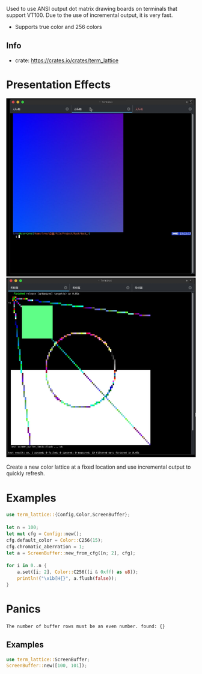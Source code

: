 Used to use ANSI output dot matrix drawing boards on terminals that support VT100. Due to the use of incremental output, it is very fast.
- Supports true color and 256 colors

## Info
- crate: <https://crates.io/crates/term_lattice>

# Presentation Effects
![01 from github](https://raw.githubusercontent.com/A4-Tacks/rust-term_lattice/main/Examples/Examples1.png)
![02 from github](https://raw.githubusercontent.com/A4-Tacks/rust-term_lattice/main/Examples/Examples2.png)

Create a new color lattice at a fixed location and use incremental output to quickly refresh.

# Examples
```rust
use term_lattice::{Config,Color,ScreenBuffer};

let n = 100;
let mut cfg = Config::new();
cfg.default_color = Color::C256(15);
cfg.chromatic_aberration = 1;
let a = ScreenBuffer::new_from_cfg([n; 2], cfg);

for i in 0..n {
    a.set([i; 2], Color::C256((i & 0xff) as u8));
    println!("\x1b[H{}", a.flush(false));
}
```


# Panics
`The number of buffer rows must be an even number. found: {}`
## Examples
```rust
use term_lattice::ScreenBuffer;
ScreenBuffer::new([100, 101]);
```
